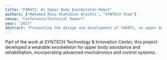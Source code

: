 ```yaml
---
title: "FARAT1: An Upper Body Exoskeleton Robot"
authors: ["Mohamad Reza Shahabian Alashti", "SYNTECH Team"]
venue: "Conference/Technical Report"
year: "2017"
abstract: "Presenting the design and development of FARAT1, an upper body exoskeleton robot for rehabilitation and assistive applications, featuring novel mechanical and control solutions."
---
```


Part of the work at SYNTECH Technology & Innovation Center, this project developed a wearable exoskeleton for upper body assistance and rehabilitation, incorporating advanced mechatronics and control systems.

